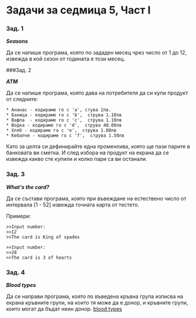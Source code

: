 # Задачи за седмица 5, Част I
### Зад. 1

**_Seasons_**

Да се напише програма, която по зададен месец чрез число от 1 до 12, извежда в кой сезон от годината е този месец.

###Зад. 2

**_ATM_**

Да се напише програма, която дава на потребителя да си купи продукт от следните:
	
	* Ананас - кодираме го с 'a', стува 2лв.
	* Баница - кодираме го с 'b',  струва 1.10лв
	* Вафла  - кодираме го с 'c',  струва 1.10лв
	* Водка - кодираме го с 'd',  струва 40.00лв
	* Хляб - кодираме го с 'e',  струва 1.00лв
	* Кебапче - кодираме го с 'f',  струва 1.50лв

Като за целта си дефинирайте една променлива, която ще пази парите в банковата ви сметка. И след избора на продукт на екрана да се извежда какво сте купили и колко пари са ви останали.

### Зад. 3

**_What's the card?_**

Да се състави програма, която при въвеждане на естествено число от интервала [1 - 52] извежда точната карта от тестето.

Примери:

	>>Input number:
	>>12
	>>The card is King of spades
	
	>>Input number:
	>>28
	>>The card is 3 of hearts

### Зад. 4

**_Blood types_**

Да се направи програма, която по въведена кръвна група изписва на екрана кръвните групи, на които тя може да е донор, и кръвните групи, които могат да бъдат неин донор.
[blood types](blood-types.png)